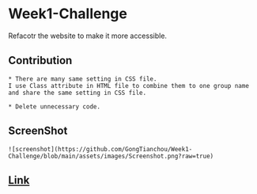 # Week1-Challenge
Refacotr the website to make it more accessible.

## Contribution
```
* There are many same setting in CSS file.
I use Class attribute in HTML file to combine them to one group name and share the same setting in CSS file.

* Delete unnecessary code.
```
## ScreenShot
```
![screenshot](https://github.com/GongTianchou/Week1-Challenge/blob/main/assets/images/Screenshot.png?raw=true)
```
## [Link](https://gongtianchou.github.io/Week1-Challenge/)
